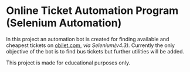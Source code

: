 # Online Ticket Automation Program (Selenium Automation)

In this project an automation bot is created for finding available and cheapest tickets on [obilet.com](https://www.obilet.com/), *via Selenium(v4.3)*. Currently the only objective of the bot is to find bus tickets but further utilities will be added.

This project is made for educational purposes only.
